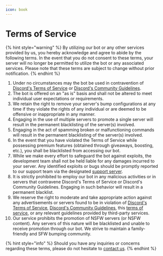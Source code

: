 ```yaml
---
icon: book
---
```

# Terms of Service

{% hint style="warning" %}
By utilizing our bot or any other services provided by us, you hereby acknowledge and agree to abide by the following terms. In the event that you do not consent to these terms, your server will no longer be permitted to utilize the bot or any associated services. Please note that these terms are subject to change without prior notification.
{% endhint %}

1. Under no circumstances may the bot be used in contravention of [Discord's Terms of Service](https://discord.com/terms) or [Discord's Community Guidelines](https://discord.com/guidelines).
2. The bot is offered on an "as is" basis and shall not be altered to meet individual user expectations or requirements.
3. We retain the right to remove your server's bump configurations at any time if they violate the rights of any individual or are deemed to be offensive or inappropriate in any manner.
4. Engaging in the use of multiple servers to promote a single server will result in the permanent blacklisting of the server(s) involved.
5. Engaging in the act of spamming broken or malfunctioning commands will result in the permanent blacklisting of the server(s) involved.
6. In the event that you have violated the Terms of Service while possessing premium features (obtained through giveaways, boosting, etc.), you shall be blacklisted from accessing our bot.
7. While we make every effort to safeguard the bot against exploits, the development team shall not be held liable for any damages incurred to your server. Any identified exploits or bugs should be promptly reported to our support team via the designated [support server](https://discord.gg/qh7YUKmN3w).
8. It is strictly prohibited to employ our bot in any malicious activities or in servers that contravene Discord's Terms of Service or Discord's Community Guidelines. Engaging in such behavior will result in a permanent blacklist.
9. We reserve the right to moderate and take appropriate action against any advertisements or servers found to be in violation of [Discord's Terms of Service](https://discord.com/terms), [Discord's Community Guidelines](https://discord.com/guidelines), this [terms of service](http://127.0.0.1:5000/o/MFmuKpn0bsjoX0oNwmtR/s/DpsE92hpM78wwwU1KOcA/), or any relevant guidelines provided by third-party services.
10. Our service prohibits the promotion of NSFW servers (or NSFW content). Any servers of this nature will be blacklisted and unable to receive promotion through our bot. We strive to maintain a family-friendly and SFW bumping community.

{% hint style="info" %}
Should you have any inquiries or concerns regarding these terms, please do not hesitate to [contact us](https://discord.gg/qh7YUKmN3w).
{% endhint %}
